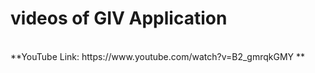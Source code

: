 # videos of GIV Application
</br>
**YouTube Link: https://www.youtube.com/watch?v=B2_gmrqkGMY **</br>
</br>

